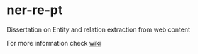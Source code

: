 # ner-re-pt
Dissertation on Entity and relation extraction from web content

For more information check [wiki](https://github.com/arop/ner-re-pt/wiki)
